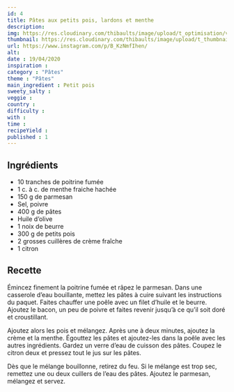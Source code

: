 ```yaml
---
id: 4
title: Pâtes aux petits pois, lardons et menthe
description: 
img: https://res.cloudinary.com/thibaults/image/upload/t_optimisation/v1600517764/Recipes/20200419_pates_petits_pois.jpg
thumbnail: https://res.cloudinary.com/thibaults/image/upload/t_thumbnail_josie/v1600517764/Recipes/20200419_pates_petits_pois.jpg
url: https://www.instagram.com/p/B_KzNmfIhen/
alt: 
date : 19/04/2020
inspiration :
category : "Pâtes"
theme : "Pâtes"
main_ingredient : Petit pois
sweety_salty : 
veggie : 
country :
difficulty :
with : 
time : 
recipeYield : 
published : 1
---
```


## Ingrédients
 - 10 tranches de poitrine fumée
 - 1 c. à c. de menthe fraiche hachée
 - 150 g de parmesan
 - Sel, poivre
 - 400 g de pâtes
 - Huile d’olive
 - 1 noix de beurre
 - 300 g de petits pois
 - 2 grosses cuillères de crème fraîche
 - 1 citron

## Recette
Émincez finement la poitrine fumée et râpez le parmesan. Dans une casserole d’eau bouillante, mettez les pâtes à cuire suivant les instructions du paquet. Faites chauffer une poêle avec un filet d’huile et le beurre. Ajoutez le bacon, un peu de poivre et faites revenir jusqu’à ce qu’il soit doré et croustillant.

Ajoutez alors les pois et mélangez. Après une à deux minutes, ajoutez la crème et la menthe. Égouttez les pâtes et ajoutez-les dans la poêle avec les autres ingrédients. Gardez un verre d’eau de cuisson des pâtes. Coupez le citron deux et pressez tout le jus sur les pâtes.

Dès que le mélange bouillonne, retirez du feu. Si le mélange est trop sec, remettez une ou deux cuillers de l’eau des pâtes. Ajoutez le parmesan, mélangez et servez.